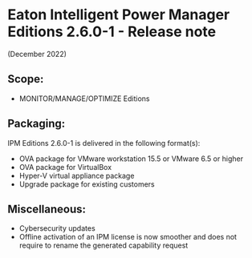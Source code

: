 # Eaton Intelligent Power Manager Editions 2.6.0-1 - Release note
(December 2022)

## Scope:
* MONITOR/MANAGE/OPTIMIZE Editions

## Packaging:
IPM Editions 2.6.0-1 is delivered in the following format(s):

* OVA package for VMware workstation 15.5 or VMware 6.5 or higher
* OVA package for VirtualBox
* Hyper-V virtual appliance package
* Upgrade package for existing customers

## Miscellaneous:
* Cybersecurity updates
* Offline activation of an IPM license is now smoother and does not require to rename the generated capability request
